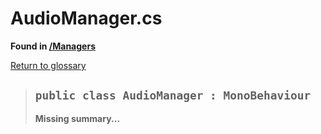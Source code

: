 # AudioManager.cs
**Found in [/Managers](../BALLISTIC/Assets/Scripts/Managers/AudioManager.cs)**

[Return to glossary](Glossary.md)


> ## `public class AudioManager : MonoBehaviour`
> **Missing summary...**
> 

